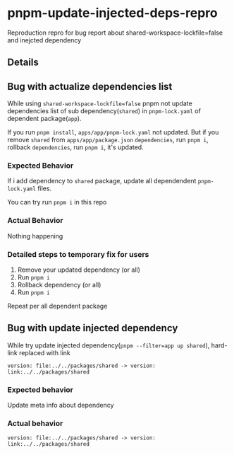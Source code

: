 # pnpm-update-injected-deps-repro
Reproduction repro for bug report about shared-workspace-lockfile=false and inejcted dependency


## Details

## Bug with actualize dependencies list

While using `shared-workspace-lockfile=false` pnpm not update dependencies list of sub dependency(`shared`) in `pnpm-lock.yaml` of dependent package(`app`).

If you run `pnpm install`, `apps/app/pnpm-lock.yaml` not updated.
But if you remove `shared` from `apps/app/package.json` `dependencies`, run `pnpm i`, rollback `dependencies`, run `pnpm i`, it's updated.


### Expected Behavior

If i add dependency to `shared` package, update all dependendent `pnpm-lock.yaml` files.

You can try run `pnpm i` in this repo

### Actual Behavior

Nothing happening

### Detailed steps to temporary fix for users

1. Remove your updated dependency (or all)
2. Run `pnpm i`
3. Rollback dependency (or all)
4. Run `pnpm i`

Repeat per all dependent package


## Bug with update injected dependency

While try update injected dependency(`pnpm --filter=app up shared`), hard-link replaced with link

```
version: file:../../packages/shared -> version: link:../../packages/shared
```

### Expected behavior

Update meta info about dependency

### Actual behavior

```
version: file:../../packages/shared -> version: link:../../packages/shared
```
